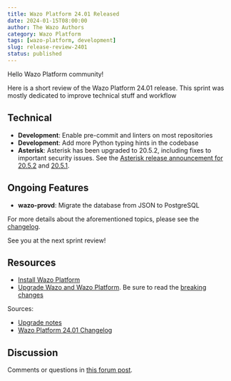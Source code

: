 ```yaml
---
title: Wazo Platform 24.01 Released
date: 2024-01-15T08:00:00
author: The Wazo Authors
category: Wazo Platform
tags: [wazo-platform, development]
slug: release-review-2401
status: published
---
```


Hello Wazo Platform community!

Here is a short review of the Wazo Platform 24.01 release.
This sprint was mostly dedicated to improve technical stuff and workflow

## Technical

- **Development**: Enable pre-commit and linters on most repositories
- **Development**: Add more Python typing hints in the codebase
- **Asterisk**: Asterisk has been upgraded to 20.5.2, including fixes to important security issues.
  See the [Asterisk release announcement for
  20.5.2](https://www.asterisk.org/asterisk-news/asterisk-20-5-2-now-available/) and
  [20.5.1](https://www.asterisk.org/asterisk-news/asterisk-security-release-20-5-1-now-available/).

## Ongoing Features

- **wazo-provd**: Migrate the database from JSON to PostgreSQL

For more details about the aforementioned topics, please see the [changelog](https://wazo-dev.atlassian.net/issues/?jql=project%3DWAZO%20AND%20fixVersion%3D24.01).

See you at the next sprint review!

## Resources

- [Install Wazo Platform](/use-cases)
- [Upgrade Wazo and Wazo Platform](/uc-doc/upgrade/). Be sure to read the
  [breaking changes](/uc-doc/upgrade/upgrade_notes#24-01)

Sources:

- [Upgrade notes](/uc-doc/upgrade/upgrade_notes#24-01)
- [Wazo Platform 24.01 Changelog](https://wazo-dev.atlassian.net/issues/?jql=project%3DWAZO%20AND%20fixVersion%3D24.01)

## Discussion

Comments or questions in
[this forum post](https://wazo-platform.discourse.group/t/blog-wazo-platform-24-01-released).
